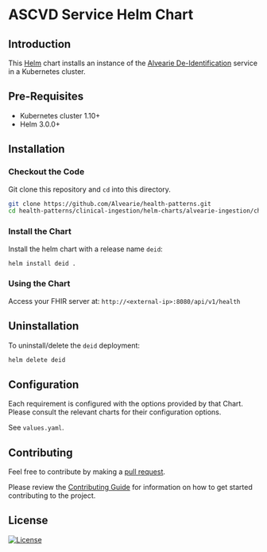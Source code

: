 # ASCVD Service Helm Chart

## Introduction

This [Helm](https://github.com/kubernetes/helm) chart installs an instance of the [Alvearie De-Identification](https://github.com/Alvearie/de-identification) service in a Kubernetes cluster.

## Pre-Requisites

- Kubernetes cluster 1.10+
- Helm 3.0.0+

## Installation

### Checkout the Code

Git clone this repository and `cd` into this directory.

```bash
git clone https://github.com/Alvearie/health-patterns.git
cd health-patterns/clinical-ingestion/helm-charts/alvearie-ingestion/charts/deid
```

### Install the Chart

Install the helm chart with a release name `deid`:

```bash
helm install deid .
```

### Using the Chart

Access your FHIR server at: `http://<external-ip>:8080/api/v1/health`

## Uninstallation

To uninstall/delete the `deid` deployment:

```bash
helm delete deid
```

## Configuration

Each requirement is configured with the options provided by that Chart.
Please consult the relevant charts for their configuration options.

See `values.yaml`.

## Contributing

Feel free to contribute by making a [pull request](https://github.com/Alvearie/health-patterns/pull/new/master).

Please review the [Contributing Guide](https://github.com/Alvearie/health-patterns/blob/main/CONTRIBUTING.md) for information on how to get started contributing to the project.

## License
[![License](https://img.shields.io/badge/License-Apache%202.0-blue.svg)](https://opensource.org/licenses/Apache-2.0) 
